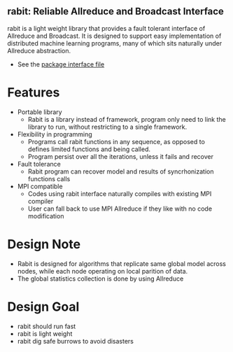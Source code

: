 ## rabit: Reliable Allreduce and Broadcast Interface

rabit is a light weight library that provides a fault tolerant interface of Allreduce and Broadcast. It is designed to support easy implementation of distributed machine learning programs, many of which sits naturally under Allreduce abstraction.

* See the [package interface file](src/rabit.h)

Features
====
* Portable library
  - Rabit is a library instead of framework, program only need to link the library to run, without restricting to a single framework.
* Flexibility in programming
  - Programs call rabit functions in any sequence, as opposed to defines limited functions and being called.
  - Program persist over all the iterations, unless it fails and recover
* Fault tolerance 
  - Rabit program can recover model and results of syncrhonization functions calls
* MPI compatible
  - Codes using rabit interface naturally compiles with existing MPI compiler
  - User can fall back to use MPI Allreduce if they like with no code modification

Design Note
====
* Rabit is designed for algorithms that replicate same global model across nodes, while each node operating on local parition of data.
* The global statistics collection is done by using Allreduce

Design Goal
====
* rabit should run fast
* rabit is light weight
* rabit dig safe burrows to avoid disasters

